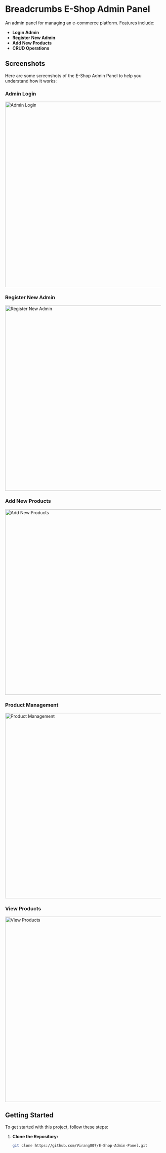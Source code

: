# Breadcrumbs E-Shop Admin Panel

An admin panel for managing an e-commerce platform. Features include:

- **Login Admin**
- **Register New Admin**
- **Add New Products**
- **CRUD Operations**

## Screenshots

Here are some screenshots of the E-Shop Admin Panel to help you understand how it works:

### Admin Login
<img src="https://github.com/Virang007/E-Shop-Admin-Panel/assets/104147123/c8ee097e-86c3-4cea-8bd2-ef72b9c63701" alt="Admin Login" width="600" />

### Register New Admin
<img src="https://github.com/Virang007/E-Shop-Admin-Panel/assets/104147123/d9b28abe-bfad-482c-8336-b8798abcaf5b" alt="Register New Admin" width="600" />

### Add New Products
<img src="https://github.com/Virang007/E-Shop-Admin-Panel/assets/104147123/7b9c20d6-822a-447c-b231-cf70ea6f662b" alt="Add New Products" width="600" />

### Product Management
<img src="https://github.com/Virang007/E-Shop-Admin-Panel/assets/104147123/e3c496e9-f71a-48c2-81cf-ef796178a600" alt="Product Management" width="600" />

### View Products
<img src="https://github.com/Virang007/E-Shop-Admin-Panel/assets/104147123/56b4183f-4aee-4f63-9cf7-b695fc635706" alt="View Products" width="600" />

## Getting Started

To get started with this project, follow these steps:

1. **Clone the Repository:**
   ```bash
   git clone https://github.com/Virang007/E-Shop-Admin-Panel.git
